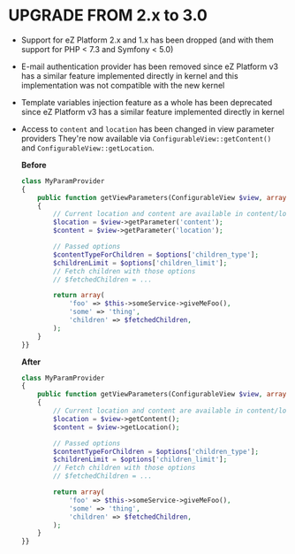 # UPGRADE FROM 2.x to 3.0

* Support for eZ Platform 2.x and 1.x has been dropped (and with them support for
  PHP < 7.3 and Symfony < 5.0)

* E-mail authentication provider has been removed since eZ Platform v3 has a similar
  feature implemented directly in kernel and this implementation was not compatible with
  the new kernel

* Template variables injection feature as a whole has been deprecated since eZ Platform v3
  has a similar feature implemented directly in kernel

* Access to `content` and `location` has been changed in view parameter providers
  They're now available via `ConfigurableView::getContent()` and `ConfigurableView::getLocation`.

  **Before**

  ```php
  class MyParamProvider
  {
      public function getViewParameters(ConfigurableView $view, array $options = [])
      {
          // Current location and content are available in content/location views
          $location = $view->getParameter('content');
          $content = $view->getParameter('location');

          // Passed options
          $contentTypeForChildren = $options['children_type'];
          $childrenLimit = $options['children_limit'];
          // Fetch children with those options
          // $fetchedChildren = ...

          return array(
              'foo' => $this->someService->giveMeFoo(),
              'some' => 'thing',
              'children' => $fetchedChildren,
          );
      }
  }}
  ```

  **After**

  ```php
  class MyParamProvider
  {
      public function getViewParameters(ConfigurableView $view, array $options = [])
      {
          // Current location and content are available in content/location views
          $location = $view->getContent();
          $content = $view->getLocation();

          // Passed options
          $contentTypeForChildren = $options['children_type'];
          $childrenLimit = $options['children_limit'];
          // Fetch children with those options
          // $fetchedChildren = ...

          return array(
              'foo' => $this->someService->giveMeFoo(),
              'some' => 'thing',
              'children' => $fetchedChildren,
          );
      }
  }}
  ```
